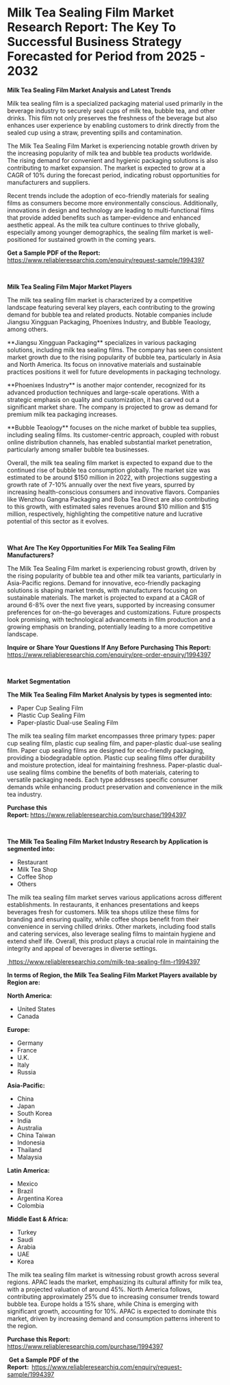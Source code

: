 <p><h1>Milk Tea Sealing Film Market Research Report: The Key To Successful Business Strategy Forecasted for Period from 2025 - 2032</h1></p><p><strong>Milk Tea Sealing Film Market Analysis and Latest Trends</strong></p>
<p><p>Milk tea sealing film is a specialized packaging material used primarily in the beverage industry to securely seal cups of milk tea, bubble tea, and other drinks. This film not only preserves the freshness of the beverage but also enhances user experience by enabling customers to drink directly from the sealed cup using a straw, preventing spills and contamination.</p><p>The Milk Tea Sealing Film Market is experiencing notable growth driven by the increasing popularity of milk tea and bubble tea products worldwide. The rising demand for convenient and hygienic packaging solutions is also contributing to market expansion. The market is expected to grow at a CAGR of 10% during the forecast period, indicating robust opportunities for manufacturers and suppliers. </p><p>Recent trends include the adoption of eco-friendly materials for sealing films as consumers become more environmentally conscious. Additionally, innovations in design and technology are leading to multi-functional films that provide added benefits such as tamper-evidence and enhanced aesthetic appeal. As the milk tea culture continues to thrive globally, especially among younger demographics, the sealing film market is well-positioned for sustained growth in the coming years.</p></p>
<p><strong>Get a Sample PDF of the Report:&nbsp;</strong> <a href="https://www.reliableresearchiq.com/enquiry/request-sample/1994397?utm_campaign=1082&utm_medium=2&utm_source=Github&utm_content=ia&utm_term=19042025&utm_id=milk-tea-sealing-film">https://www.reliableresearchiq.com/enquiry/request-sample/1994397</a></p>
<p>&nbsp;</p>
<p><strong>Milk Tea Sealing Film Major Market Players</strong></p>
<p><p>The milk tea sealing film market is characterized by a competitive landscape featuring several key players, each contributing to the growing demand for bubble tea and related products. Notable companies include Jiangsu Xingguan Packaging, Phoenixes Industry, and Bubble Teaology, among others.</p><p>**Jiangsu Xingguan Packaging** specializes in various packaging solutions, including milk tea sealing films. The company has seen consistent market growth due to the rising popularity of bubble tea, particularly in Asia and North America. Its focus on innovative materials and sustainable practices positions it well for future developments in packaging technology.</p><p>**Phoenixes Industry** is another major contender, recognized for its advanced production techniques and large-scale operations. With a strategic emphasis on quality and customization, it has carved out a significant market share. The company is projected to grow as demand for premium milk tea packaging increases.</p><p>**Bubble Teaology** focuses on the niche market of bubble tea supplies, including sealing films. Its customer-centric approach, coupled with robust online distribution channels, has enabled substantial market penetration, particularly among smaller bubble tea businesses.</p><p>Overall, the milk tea sealing film market is expected to expand due to the continued rise of bubble tea consumption globally. The market size was estimated to be around $150 million in 2022, with projections suggesting a growth rate of 7-10% annually over the next five years, spurred by increasing health-conscious consumers and innovative flavors. Companies like Wenzhou Gangna Packaging and Boba Tea Direct are also contributing to this growth, with estimated sales revenues around $10 million and $15 million, respectively, highlighting the competitive nature and lucrative potential of this sector as it evolves.</p></p>
<p>&nbsp;</p>
<p><strong>What Are The Key Opportunities For Milk Tea Sealing Film Manufacturers?</strong></p>
<p><p>The Milk Tea Sealing Film market is experiencing robust growth, driven by the rising popularity of bubble tea and other milk tea variants, particularly in Asia-Pacific regions. Demand for innovative, eco-friendly packaging solutions is shaping market trends, with manufacturers focusing on sustainable materials. The market is projected to expand at a CAGR of around 6-8% over the next five years, supported by increasing consumer preferences for on-the-go beverages and customizations. Future prospects look promising, with technological advancements in film production and a growing emphasis on branding, potentially leading to a more competitive landscape.</p></p>
<p><strong>Inquire or Share Your Questions If Any Before Purchasing This Report:</strong> <a href="https://www.reliableresearchiq.com/enquiry/pre-order-enquiry/1994397?utm_campaign=1082&utm_medium=2&utm_source=Github&utm_content=ia&utm_term=19042025&utm_id=milk-tea-sealing-film">https://www.reliableresearchiq.com/enquiry/pre-order-enquiry/1994397</a></p>
<p>&nbsp;</p>
<p><strong>Market Segmentation</strong></p>
<p><strong>The Milk Tea Sealing Film Market Analysis by types is segmented into:</strong></p>
<p><ul><li>Paper Cup Sealing Film</li><li>Plastic Cup Sealing Film</li><li>Paper-plastic Dual-use Sealing Film</li></ul></p>
<p><p>The milk tea sealing film market encompasses three primary types: paper cup sealing film, plastic cup sealing film, and paper-plastic dual-use sealing film. Paper cup sealing films are designed for eco-friendly packaging, providing a biodegradable option. Plastic cup sealing films offer durability and moisture protection, ideal for maintaining freshness. Paper-plastic dual-use sealing films combine the benefits of both materials, catering to versatile packaging needs. Each type addresses specific consumer demands while enhancing product preservation and convenience in the milk tea industry.</p></p>
<p><strong>Purchase this Report:&nbsp;</strong><a href="https://www.reliableresearchiq.com/purchase/1994397?utm_campaign=1082&utm_medium=2&utm_source=Github&utm_content=ia&utm_term=19042025&utm_id=milk-tea-sealing-film">https://www.reliableresearchiq.com/purchase/1994397</a></p>
<p>&nbsp;</p>
<p><strong>The Milk Tea Sealing Film Market Industry Research by Application is segmented into:</strong></p>
<p><ul><li>Restaurant</li><li>Milk Tea Shop</li><li>Coffee Shop</li><li>Others</li></ul></p>
<p><p>The milk tea sealing film market serves various applications across different establishments. In restaurants, it enhances presentations and keeps beverages fresh for customers. Milk tea shops utilize these films for branding and ensuring quality, while coffee shops benefit from their convenience in serving chilled drinks. Other markets, including food stalls and catering services, also leverage sealing films to maintain hygiene and extend shelf life. Overall, this product plays a crucial role in maintaining the integrity and appeal of beverages in diverse settings.</p></p>
<p><a href="https://www.reliableresearchiq.com/milk-tea-sealing-film-r1994397?utm_campaign=1082&utm_medium=2&utm_source=Github&utm_content=ia&utm_term=19042025&utm_id=milk-tea-sealing-film">&nbsp;https://www.reliableresearchiq.com/milk-tea-sealing-film-r1994397</a></p>
<p><strong>In terms of Region, the Milk Tea Sealing Film Market Players available by Region are:</strong></p>
<p>
    <p> <strong> North America: </strong>
        <ul>
            <li>United States</li>
            <li>Canada</li>
        </ul>
        </p> 
    <p> <strong> Europe: </strong>
        <ul>
            <li>Germany</li>
            <li>France</li>
            <li>U.K.</li>
            <li>Italy</li>
            <li>Russia</li>
        </ul>
        </p> 
    <p> <strong> Asia-Pacific: </strong>
        <ul>
            <li>China</li>
            <li>Japan</li>
            <li>South Korea</li>
            <li>India</li>
            <li>Australia</li>
            <li>China Taiwan</li>
            <li>Indonesia</li>
            <li>Thailand</li>
            <li>Malaysia</li>
        </ul>
        </p> 
    <p> <strong> Latin America: </strong>
        <ul>
            <li>Mexico</li>
            <li>Brazil</li>
            <li>Argentina Korea</li>
            <li>Colombia</li>
        </ul>
        </p> 
    <p> <strong> Middle East & Africa: </strong>
        <ul>
            <li>Turkey</li>
            <li>Saudi</li>
            <li>Arabia</li>
            <li>UAE</li>
            <li>Korea</li>
        </ul>
    </p>
    </p>
<p><p>The milk tea sealing film market is witnessing robust growth across several regions. APAC leads the market, emphasizing its cultural affinity for milk tea, with a projected valuation of around 45%. North America follows, contributing approximately 25% due to increasing consumer trends toward bubble tea. Europe holds a 15% share, while China is emerging with significant growth, accounting for 10%. APAC is expected to dominate this market, driven by increasing demand and consumption patterns inherent to the region.</p></p>
<p><strong>Purchase this Report: </strong><a href="https://www.reliableresearchiq.com/purchase/1994397?utm_campaign=1082&utm_medium=2&utm_source=Github&utm_content=ia&utm_term=19042025&utm_id=milk-tea-sealing-film">https://www.reliableresearchiq.com/purchase/1994397</a></p>
<p>&nbsp;<strong>Get a Sample PDF of the Report:&nbsp;&nbsp;</strong><a href="https://www.reliableresearchiq.com/enquiry/request-sample/1994397?utm_campaign=1082&utm_medium=2&utm_source=Github&utm_content=ia&utm_term=19042025&utm_id=milk-tea-sealing-film">https://www.reliableresearchiq.com/enquiry/request-sample/1994397</a></p>
<p><strong></strong></p>
<p><p></p><p></p><p></p></p>